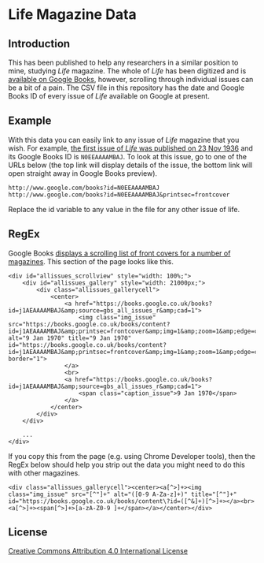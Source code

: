 # Life Magazine Data

## Introduction 
This has been published to help any researchers in a similar position to mine, studying *Life* magazine. The whole of *Life* has been digitized and is [available on Google Books](https://books.google.co.uk/books?id=N0EEAAAAMBAJ&source=gbs_all_issues_r&cad=1), however, scrolling through individual issues can be a bit of a pain. The CSV file in this repository has the date and Google Books ID of every issue of *Life* available on Google at present. 

## Example 
With this data you can easily link to any issue of *Life* magazine that you wish. For example, [the first issue of *Life* was published on 23 Nov 1936](http://www.google.com/books?id=N0EEAAAAMBAJ) and its Google Books ID is `N0EEAAAAMBAJ`. To look at this issue, go to one of the URLs below (the top link will display details of the issue, the bottom link will open straight away in Google Books preview).

    http://www.google.com/books?id=N0EEAAAAMBAJ
    http://www.google.com/books?id=N0EEAAAAMBAJ&printsec=frontcover

Replace the id variable to any value in the file for any other issue of life. 

## RegEx
Google Books [displays a scrolling list of front covers for a number of magazines](http://www.google.com/books?id=N0EEAAAAMBAJ). This section of the page looks like this.

    <div id="allissues_scrollview" style="width: 100%;">
    	<div id="allissues_gallery" style="width: 21000px;">
    		<div class="allissues_gallerycell">
    			<center>
    				<a href="https://books.google.co.uk/books?id=j1AEAAAAMBAJ&amp;source=gbs_all_issues_r&amp;cad=1">
    					<img class="img_issue" src="https://books.google.co.uk/books/content?id=j1AEAAAAMBAJ&amp;printsec=frontcover&amp;img=1&amp;zoom=1&amp;edge=curl" alt="9 Jan 1970" title="9 Jan 1970" id="https://books.google.co.uk/books/content?id=j1AEAAAAMBAJ&amp;printsec=frontcover&amp;img=1&amp;zoom=1&amp;edge=curl" border="1">
    				</a>
    				<br>
    				<a href="https://books.google.co.uk/books?id=j1AEAAAAMBAJ&amp;source=gbs_all_issues_r&amp;cad=1">
    					<span class="caption_issue">9 Jan 1970</span>
    				</a>
    			</center>
    		</div>
    	</div>
    	
    	...
    </div>
    

If you copy this from the page (e.g. using Chrome Developer tools), then the RegEx below should help you strip out the data you might need to do this with other magazines.

    <div class="allissues_gallerycell"><center><a[^>]+><img class="img_issue" src="[^"]+" alt="([0-9 A-Za-z]+)" title="[^"]+" id="https://books.google.co.uk/books/content\?id=([^&]+)[^>]+></a><br><a[^>]+><span[^>]+>[a-zA-Z0-9 ]+</span></a></center></div>


## License
[Creative Commons Attribution 4.0 International License](http://creativecommons.org/licenses/by/4.0/)
